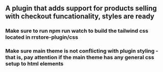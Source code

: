## A plugin that adds support for products selling with checkout funcationality, styles are ready
### Make sure to run npm run watch to build the tailwind css located in rrstore-plugin/css
### Make sure main theme is not conflicting with plugin styling - that is, pay attention if the main theme has any general css setup to html elements
